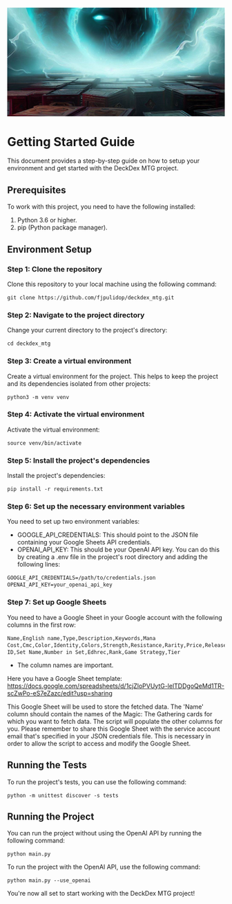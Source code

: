 ![Logo](../images/Getting_started.png)

# Getting Started Guide

This document provides a step-by-step guide on how to setup your environment and get started with the DeckDex MTG project.

## Prerequisites

To work with this project, you need to have the following installed:

1. Python 3.6 or higher.
2. pip (Python package manager).

## Environment Setup

### Step 1: Clone the repository

Clone this repository to your local machine using the following command:

```commandline
git clone https://github.com/fjpulidop/deckdex_mtg.git
```

### Step 2: Navigate to the project directory
Change your current directory to the project's directory:
```commandline
cd deckdex_mtg
```

### Step 3: Create a virtual environment
Create a virtual environment for the project. This helps to keep the project and its dependencies isolated from other projects:
```commandline
python3 -m venv venv
```

### Step 4: Activate the virtual environment
Activate the virtual environment:
```commandline
source venv/bin/activate
```

### Step 5: Install the project's dependencies
Install the project's dependencies:
```commandline
pip install -r requirements.txt
```

### Step 6: Set up the necessary environment variables
You need to set up two environment variables:
- GOOGLE_API_CREDENTIALS: This should point to the JSON file containing your Google Sheets API credentials.
- OPENAI_API_KEY: This should be your OpenAI API key.
You can do this by creating a .env file in the project's root directory and adding the following lines:
```commandline
GOOGLE_API_CREDENTIALS=/path/to/credentials.json
OPENAI_API_KEY=your_openai_api_key
```
### Step 7: Set up Google Sheets
You need to have a Google Sheet in your Google account with the following columns in the first row:
```commandline
Name,English name,Type,Description,Keywords,Mana Cost,Cmc,Color,Identity,Colors,Strength,Resistance,Rarity,Price,Release,Date,Set ID,Set Name,Number in Set,Edhrec,Rank,Game Strategy,Tier
```
- The column names are important.

Here you have a Google Sheet template: https://docs.google.com/spreadsheets/d/1cjZloPVUytG-lelTDDgoQeMd1TR-scZwPo-eS7eZazc/edit?usp=sharing

This Google Sheet will be used to store the fetched data. The 'Name' column should contain the names of the Magic: The Gathering cards for which you want to fetch data. The script will populate the other columns for you.
Please remember to share this Google Sheet with the service account email that's specified in your JSON credentials file. This is necessary in order to allow the script to access and modify the Google Sheet.

## Running the Tests
To run the project's tests, you can use the following command:
```commandline
python -m unittest discover -s tests
```

## Running the Project
You can run the project without using the OpenAI API by running the following command:
```commandline
python main.py
```
To run the project with the OpenAI API, use the following command:
```commandline
python main.py --use_openai
```
You're now all set to start working with the DeckDex MTG project!